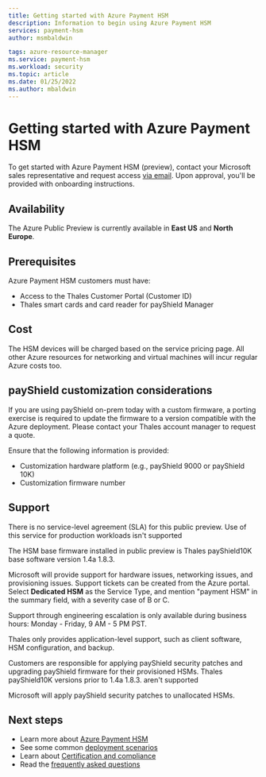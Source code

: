 ```yaml
---
title: Getting started with Azure Payment HSM
description: Information to begin using Azure Payment HSM
services: payment-hsm
author: msmbaldwin

tags: azure-resource-manager
ms.service: payment-hsm
ms.workload: security
ms.topic: article
ms.date: 01/25/2022
ms.author: mbaldwin
---
```


# Getting started with Azure Payment HSM

To get started with Azure Payment HSM (preview), contact your Microsoft sales representative and request access [via email](mailto:paymentHSMRequest@microsoft.com). Upon approval, you'll be provided with onboarding instructions.

## Availability

The Azure Public Preview is currently available in **East US** and **North Europe**.

## Prerequisites 

Azure Payment HSM customers must have:

- Access to the Thales Customer Portal (Customer ID)
- Thales smart cards and card reader for payShield Manager

## Cost

The HSM devices will be charged based on the service pricing page. All other Azure resources for networking and virtual machines will incur regular Azure costs too.

## payShield customization considerations

If you are using payShield on-prem today with a custom firmware, a porting exercise is required to update the firmware to a version compatible with the Azure deployment. Please contact your Thales account manager to request a quote.

Ensure that the following information is provided:
- Customization hardware platform (e.g., payShield 9000 or payShield 10K)
- Customization firmware number

## Support

There is no service-level agreement (SLA) for this public preview.  Use of this service for production workloads isn't supported

The HSM base firmware installed in public preview is Thales payShield10K base software version 1.4a 1.8.3.

Microsoft will provide support for hardware issues, networking issues, and provisioning issues. Support tickets can be created from the Azure portal. Select **Dedicated HSM** as the Service Type, and mention "payment HSM" in the summary field, with a severity case of B or C.

Support through engineering escalation is only available during business hours: Monday - Friday, 9 AM - 5 PM PST.

Thales only provides application-level support,  such as client software, HSM configuration, and backup.

Customers are responsible for applying payShield security patches and upgrading payShield firmware for their provisioned HSMs. Thales payShield10K versions prior to 1.4a 1.8.3. aren't supported

Microsoft will apply payShield security patches to unallocated HSMs.

## Next steps

- Learn more about [Azure Payment HSM](overview.md)
- See some common [deployment scenarios](deployment-scenarios.md)
- Learn about [Certification and compliance](certification-compliance.md)
- Read the [frequently asked questions](faq.yml)


